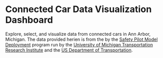 Connected Car Data Visualization Dashboard
====================================

Explore, select, and visualize data from connected cars in Ann Arbor, Michigan.  The data provided herien is from the by the <a href="http://safetypilot.umtri.umich.edu/" target="_blank">Safety Pilot Model Deployment</a> program run by the <a href="http://www.umtri.umich.edu/" target="_blank">University of Michigan Transportation Research Institute</a> and the <a href="http://www.transportation.gov" target="_blank">US Department of Transportation</a>.  
